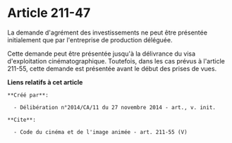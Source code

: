 # Article 211-47

La demande d'agrément des investissements ne peut être présentée initialement que par l'entreprise de production déléguée. 

Cette demande peut être présentée jusqu'à la délivrance du visa d'exploitation cinématographique. Toutefois, dans les cas
prévus à l'article 211-55, cette demande est présentée avant le début des prises de vues.

**Liens relatifs à cet article**

	**Créé par**:

	  - Délibération n°2014/CA/11 du 27 novembre 2014 - art., v. init.

	**Cite**:

	  - Code du cinéma et de l'image animée - art. 211-55 (V)
